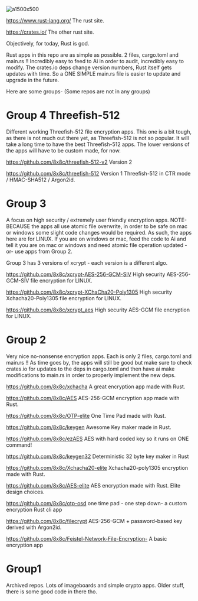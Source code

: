 ![a1500x500](https://github.com/user-attachments/assets/b76d2b1b-d314-4dce-85f2-b5869673db7d)

https://www.rust-lang.org/  The rust site. 

https://crates.io/   The other rust site. 


 Objectively, for today,  Rust is god. 

 Rust apps in this repo are as simple as possible. 2 files, cargo.toml and main.rs !! Incredibly easy to feed to Ai in order to audit, incredibly easy to modify. The crates.io deps change version numbers, Rust itself gets updates with time. So a ONE SIMPLE main.rs file is easier to update and upgrade in the future. 
 


Here are some groups- (Some repos are not in any groups)





# Group 4  Threefish-512 

Different working Threefish-512 file encryption apps. This one is a bit tough, as there is not much out there yet, as Threefish-512 is not so popular. It will take a long time to have the best Threefish-512  apps. The lower versions of the apps will have to be custom made, for now. 




https://github.com/8x8c/threefish-512-v2  Version 2 
 

https://github.com/8x8c/threefish-512  Version 1 Threefish-512 in CTR mode / HMAC-SHA512 / Argon2id. 






# Group 3

A focus on high security / extremely user friendly encryption apps. NOTE- BECAUSE the apps all use atomic file overwrite, in order to be safe on mac or windows some slight code changes would be required. As such, the apps here are for LINUX. If you are on windows or mac, feed the code to Ai and tell it you are on mac or windows and need atomic file operation updated - or-  use apps from Group 2.

Group 3 has 3 versions of xcrypt - each version is a different algo. 

https://github.com/8x8c/xcrypt-AES-256-GCM-SIV  High security AES-256-GCM-SIV  file encryption for LINUX. 

https://github.com/8x8c/xcrypt-XChaCha20-Poly1305 High security Xchacha20-Poly1305 file encryption for LINUX. 

https://github.com/8x8c/xcrypt_aes High security AES-GCM  file encryption for LINUX. 






# Group 2 
Very nice no-nonsense encryption apps. Each is only 2 files, cargo.toml and main.rs !! As time goes by, the apps will still be good but make sure to check crates.io for updates to the deps in cargo.toml and then have ai make modifications to main.rs in order to properly implement the new deps. 


https://github.com/8x8c/xchacha A great encryption app made with Rust.

https://github.com/8x8c/AES AES-256-GCM encryption app made with Rust.

https://github.com/8x8c/OTP-elite One Time Pad made with Rust.

https://github.com/8x8c/keygen Awesome Key maker made in Rust.

https://github.com/8x8c/ezAES AES with hard coded key so it runs on ONE command! 

https://github.com/8x8c/keygen32 Deterministic 32 byte key maker in Rust

https://github.com/8x8c/Xchacha20-elite  Xchacha20-poly1305 encryption made with Rust. 

https://github.com/8x8c/AES-elite AES encryption made with Rust. Elite design choices.

https://github.com/8x8c/otp-osd one time pad - one step down- a custom encryption Rust cli app

https://github.com/8x8c/filecrypt AES-256-GCM + password-based key derived with Argon2id.

 https://github.com/8x8c/Feistel-Network-File-Encryption- A basic encryption app


# Group1 
 Archived repos. Lots of imageboards and simple crypto apps. Older stuff, there is some good code in there tho. 













